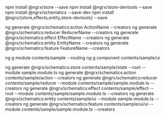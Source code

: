 npm install @ngrx/store --save
npm install @ngrx/store-devtools --save
npm install @ngrx/schematics --save-dev
npm install @ngrx/{store,effects,entity,store-devtools} --save

ng generate @ngrx/schematics:action ActionName --creators
ng generate @ngrx/schematics:reducer ReducerName --creators
ng generate @ngrx/schematics:effect EffectName --creators
ng generate @ngrx/schematics:entity EntityName --creators
ng generate @ngrx/schematics:feature FeatureName --creators

ng g module contents/sample --routing
ng g component contents/sample/ui

ng generate @ngrx/schematics:store contents/sample/state --root --module sample.module.ts
ng generate @ngrx/schematics:action contents/sample/action --creators
ng generate @ngrx/schematics:reducer contents/sample/reducer --module contents/sample/sample.module.ts --creators
ng generate @ngrx/schematics:effect contents/sample/effect --root --module contents/sample/sample.module.ts --creators
ng generate @ngrx/schematics:entity contents/sample/ui --module sample.module.ts --creators
ng generate @ngrx/schematics:feature contents/sample/ui/ui --module contents/sample/sample.module.ts --creators